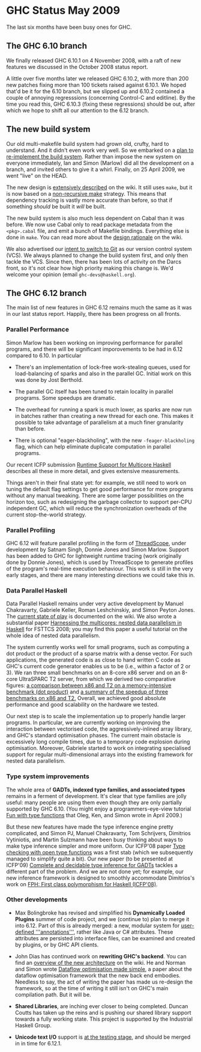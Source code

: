 # GHC Status May 2009



The last six months have been busy ones for GHC.  


## The GHC 6.10 branch



We finally released GHC 6.10.1 on 4 November 2008, with a raft of new
features we discussed in the October 2008 status report.



A little over five months later we released GHC 6.10.2, with more than 200 new
patches fixing more than 100 tickets raised against 6.10.1.  We hoped that'd be
it for the 6.10 branch, but we slipped up and 6.10.2 contained a couple
of annoying regresssions (concerning Control-C and editline). 
By the time you read this, GHC 6.10.3 (fixing these regressions) should
be out, after which we hope to shift all our attention to the 6.12 branch.


## The new build system



Our old multi-makefile build system had grown old, crufty, hard to 
understand.  And it didn't even work very well.  So we embarked
on a [plan to re-implement the build system](design/build-system).
Rather than impose the new system on everyone immediately, Ian and Simon (Marlow) 
did all the development on a branch, and invited others to give it a whirl.
Finally, on 25 April 2009, we went "live" on the HEAD. 



The new design is [extensively described](building) on the wiki.  It still
uses `make`, but it is now based on a [non-recursive make](building/architecture/idiom/non-recursive-make) strategy.  This means that dependency tracking is vastly more accurate than before,
so that if something *should* be built it *will* be built.



The new build system is also much less dependent on Cabal than it was before.
We now use Cabal only to read package metadata from the `<pkg>.cabal` file, 
and emit a bunch of Makefile bindings.  Everything else is done in `make`.
You can read more about the [design rationale](design/build-system) on the wiki.



We also advertised our [intent to switch to Git](design/version-control-system) as our
version control system (VCS).  We always planned to change the build system first, and only
then tackle the VCS.  Since then, there has been lots of activity on the Darcs front, so
it's not clear how high priority making this change is.  We'd welcome your opinion (email `ghc-devs@haskell.org`).


## The GHC 6.12 branch



The main list of new features in GHC 6.12 remains much the same as it was in our last status report.  Happily, there has been progress on all fronts.


### Parallel Performance



Simon Marlow has been working on improving performance for parallel programs, and there will be significant imporovements to be had in 6.12 compared to 6.10.  In particular


- There's an implementation of lock-free work-stealing queues, used for load-balancing of sparks and also
  in the parallel GC.  Initial work on this was done by Jost Berthold.

- The parallel GC itself has been tuned to retain locality in parallel programs.  Some speedups are
  dramatic.

- The overhead for running a spark is much lower, as sparks are now run in batches rather than creating
  a new thread for each one.  This makes it possible to take advantage of parallelism at a much finer
  granularity than before.

- There is optional "eager-blackholing", with the new `-feager-blackholing` flag, which can help eliminate
  duplicate computation in parallel programs.


Our recent ICFP submission [
Runtime Support for Multicore Haskell](http://ghcmutterings.wordpress.com/2009/03/03/new-paper-runtime-support-for-multicore-haskell/) describes all these in more detail, and gives extensive measurements.



Things aren't in their final state yet: for example, we still need to work on tuning the default flag settings to get good performance for more programs without any manual tweaking.  There are some larger possibilities on the horizon too, such as redesigning the garbage collector to support per-CPU independent GC, which will reduce the synchronization overheads of the current stop-the-world strategy.


### Parallel Profiling



GHC 6.12 will feature parallel profiling in the form of [
ThreadScope](http://raintown.org/?page_id=132), under development by Satnam Singh, Donnie Jones and Simon Marlow.  Support has been added to GHC for lightweight runtime tracing (work originally done by Donnie Jones), which is used by ThreadScope to generate profiles of the program's real-time execution behaviour.  This work is still in the very early stages, and there are many interesting directions we could take this in.


### Data Parallel Haskell



Data Parallel Haskell remains under very active development by Manuel Chakravarty, Gabriele Keller, Roman Leshchinskiy, and Simon Peyton Jones. The [current state of play](data-parallel) is documented on the wiki.  We also wrote a substantial paper [
Harnessing the multicores: nested data parallelism in Haskell](http://research.microsoft.com/~simonpj/papers/ndp) for FSTTCS 2008; you may find this paper a useful tutorial on the whole idea of nested data parallelism.



The system currently works well for small programs, such as computing a dot product or the product of a sparse matrix with a dense vector.  For such applications, the generated code is as close to hand written C code as GHC's current code generator enables us to be (i.e., within a factor of 2 or 3).  We ran three small benchmarks on an 8-core x86 server and on an 8-core UltraSPARC T2 server, from which we derived two comparative figures: [
a comparison between x86 and T2 on a memory-intensive benchmark (dot product)](http://justtesting.org/post/83014052/this-is-the-performance-of-a-dot-product-of-two) and [
a summary of the speedup of three benchmarks on x86 and T2.](http://justtesting.org/post/85103645/these-graphs-summarise-the-performance-of-data) Overall, we achieved good absolute performance and good scalability on the hardware we tested.



Our next step is to scale the implementation up to properly handle larger programs.  In particular, we are currently working on improving the interaction between vectorised code, the aggressively-inlined array library, and GHC's standard optimisation phases.  The current main obstacle is excessively long compile times, due to a temporary code explosion during optimisation.  Moreover, Gabriele started to work on integrating specialised support for regular multi-dimensional arrays into the existing framework for nested data parallelism.


### Type system improvements



The whole area of **GADTs, indexed type families, and associated types** remains in a ferment of development.  It's clear that type families are jolly useful: many people are using them even though they are only partially supported by GHC 6.10. (You might enjoy a programmers-eye-view tutorial [
Fun with type functions](http://research.microsoft.com/~simonpj/papers/assoc-types) that Oleg, Ken, and Simon wrote in April 2009.) 



But these new features have made the type inference engine pretty complicated, and Simon PJ, Manuel Chakravarty, Tom Schrijvers, Dimitrios Vytiniotis, and Martin Sulzmann have been busy thinking about ways to make type inference simpler and more uniform. Our ICFP'08 paper [
Type checking with open type functions](http://research.microsoft.com/~simonpj/papers/assoc-types) was a first stab (which we subsequently managed to simplify quite a bit).  Our new paper (to be presented at ICFP'09) [
Complete and decidable type inference for GADTs](http://research.microsoft.com/~simonpj/papers/gadt) tackles a different part of the problem.  And we are not done yet; for example, our new inference framework is designed to smoothly accommodate Dimitrios's work on [
FPH: First class polymorphism for Haskell (ICFP'08)](http://research.microsoft.com/~simonpj/papers/boxy/).   


### Other developments


- Max Bolingbroke has revised and simplified his **Dynamically Loaded Plugins** summer of code project, and we (continue to) plan to merge it into 6.12.  Part of this is already merged: a new, modular system for [user-defined '''annotations'''](annotations), rather like Java or C\# attributes.  These attributes are persisted into interface files, can be examined and created by plugins, or by GHC API clients.

- John Dias has continued work on **rewriting GHC's backend**.  You can find an [overview of the new architecture](commentary/compiler/new-code-gen-pipeline) on the wiki.  He and Norman and Simon wrote [
  Dataflow optimisation made simple](http://research.microsoft.com/~simonpj/papers/c--), a paper about the dataflow optimisation framework that the new back end embodies.  Needless to say, the act of writing the paper has made us re-design the framework, so at the time of writing it still isn't on GHC's main compilation path.  But it will be.

- **Shared Libraries**, are inching ever closer to being completed.  Duncan Coutts has taken up the reins and is pushing our shared library support towards a fully working state.  This project is supported by the Industrial Haskell Group.

- **Unicode text I/O** support is [
  at the testing stage](http://www.haskell.org/pipermail/glasgow-haskell-users/2009-February/016558.html), and should be merged in in time for 6.12.1.

